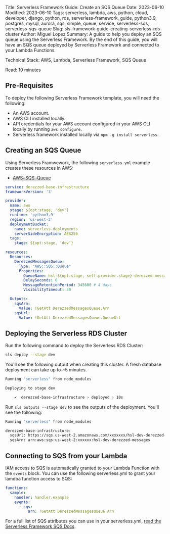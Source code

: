 Title: Serverless Framework Guide: Create an SQS Queue
Date: 2023-06-10
Modified: 2023-06-10
Tags: serverless, lambda, aws, python, cloud, developer, django, python, rds, serverless-framework, guide, python3.9, postgres, mysql, aurora, sqs, simple, queue, service, serverless-sqs, serverless-sqs-queue
Slug: sls-framework-guide-creating-serverless-rds-cluster
Author: Miguel Lopez
Summary: A guide to help you deploy an SQS queue using the Serverless Framework. By the end of this guide, you will have an SQS queue deployed by Serverless Framework and connected to your Lambda Functions.

Technical Stack: AWS, Lambda, Serverless Framework, SQS Queue

Read: 10 minutes

## Pre-Requisites

To deploy the following Serverless Framework template, you will need the following:

- An AWS account.
- AWS CLI installed locally. 
- API credentials for your AWS account configured in your AWS CLI locally by running `aws configure`.
- Serverless framework installed locally via `npm -g install serverless`.


## Creating an SQS Queue

Using Serverless Framwework, the following `serverless.yml` example creates these resources in AWS:
- [AWS::SQS::Queue](https://docs.aws.amazon.com/AWSCloudFormation/latest/UserGuide/aws-properties-sqs-queues.html)

```yml
service: derezzed-base-infrastructure
frameworkVersion: '3'

provider:
  name: aws
  stage: ${opt:stage, 'dev'}
  runtime: 'python3.9'
  region: 'us-west-2'
  deploymentBucket:
    name: serverless-deployments
    serverSideEncryption: AES256
  tags:
    stage: ${opt:stage, 'dev'}

resources:
  Resources:
    DerezzedMessagesQueue:
      Type: "AWS::SQS::Queue"
      Properties:
        QueueName: hsl-${opt:stage, self:provider.stage}-derezzed-messages
        DelaySeconds: 0
        MessageRetentionPeriod: 345600 # 4 days
        VisibilityTimeout: 30

  Outputs:
    sqsArn:
      Value: !GetAtt DerezzedMessagesQueue.Arn
    sqsUrl:
      Value: !GetAtt DerezzedMessagesQueue.QueueUrl
```

## Deploying the Serverless RDS Cluster

Run the following command to deploy the Serverless RDS Cluster:

```bash
sls deploy --stage dev
```

You'll see the following output when creating this cluster. A fresh database deployment can take up to ~5 minutes.

```bash
Running "serverless" from node_modules

Deploying to stage dev

    ✔  derezzed-base-infrastructure › deployed › 10s
```

Run `sls outputs --stage dev` to see the outputs of the deployment. You'll see the following:

```bash
Running "serverless" from node_modules

derezzed-base-infrastructure:
  sqsUrl: https://sqs.us-west-2.amazonaws.com/xxxxxxx/hsl-dev-derezzed-messages
  sqsArn: arn:aws:sqs:us-west-2:xxxxxx:hsl-dev-derezzed-messages
```

## Connecting to SQS from your Lambda

IAM access to SQS is automatically granted to your Lambda Function with the `events` block. You can use the following serverless.yml to grant your lamdba function access to SQS:

```yml
functions:
  sample:
    handler: handler.example
    events:
      - sqs:
          arn: !GetAtt DerezzedMessagesQueue.Arn
```

For a full list of SQS attributes you can use in your serverless.yml, [read the Serverless Framework SQS Docs](https://www.serverless.com/framework/docs/providers/aws/events/sqs/).